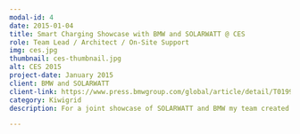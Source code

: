 ```yaml
---
modal-id: 4
date: 2015-01-04
title: Smart Charging Showcase with BMW and SOLARWATT @ CES
role: Team Lead / Architect / On-Site Support
img: ces.jpg
thumbnail: ces-thumbnail.jpg
alt: CES 2015
project-date: January 2015
client: BMW and SOLARWATT
client-link: https://www.press.bmwgroup.com/global/article/detail/T0199262EN/bmw-at-the-consumer-electronics-show-ces-2015-in-las-vegas?language=en
category: Kiwigrid
description: For a joint showcase of SOLARWATT and BMW my team created a prototype to introduce intelligent charging at the CES 2015.

---
```

